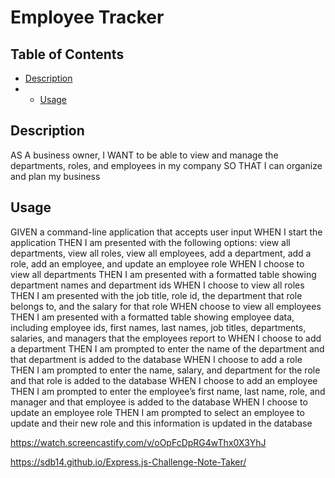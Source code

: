 # Employee Tracker
## Table of Contents

* [Description](#description)
* * [Usage](#usage)


## Description
AS A business owner, I WANT to be able to view and manage the departments, roles, and employees in my company SO THAT I can organize and plan my business


## Usage
GIVEN a command-line application that accepts user input WHEN I start the application THEN I am presented with the following options: view all departments, view all roles, view all employees, add a department, add a role, add an employee, and update an employee role WHEN I choose to view all departments THEN I am presented with a formatted table showing department names and department ids WHEN I choose to view all roles THEN I am presented with the job title, role id, the department that role belongs to, and the salary for that role WHEN  choose to view all employees THEN I am presented with a formatted table showing employee data, including employee ids, first names, last names, job titles, departments, salaries, and managers that the employees report to WHEN I choose to add a department THEN I am prompted to enter the name of the department and that department is added to the database WHEN I choose to add a role THEN I am prompted to enter the name, salary, and department for the role and that role is added to the database WHEN I choose to add an employee THEN I am prompted to enter the employee’s first name, last name, role, and manager and that employee is added to the database WHEN I choose to update an employee role THEN I am prompted to select an employee to update and their new role and this information is updated in the database 

https://watch.screencastify.com/v/oOpFcDpRG4wThx0X3YhJ

https://sdb14.github.io/Express.js-Challenge-Note-Taker/

